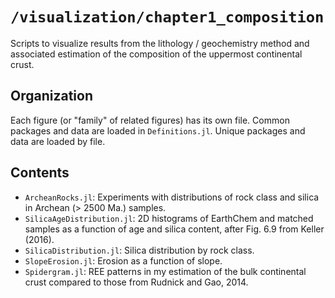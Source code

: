 # `/visualization/chapter1_composition`
Scripts to visualize results from the lithology / geochemistry method and associated estimation of the composition of the uppermost continental crust.

## Organization
Each figure (or "family" of related figures) has its own file. Common packages and data are loaded in `Definitions.jl`. Unique packages and data are loaded by file.

## Contents
 * `ArcheanRocks.jl`: Experiments with distributions of rock class and silica in Archean (> 2500 Ma.) samples.
 * `SilicaAgeDistribution.jl`: 2D histograms of EarthChem and matched samples as a function of age and silica content, after Fig. 6.9 from Keller (2016).
 * `SilicaDistribution.jl`: Silica distribution by rock class.
 * `SlopeErosion.jl`: Erosion as a function of slope.
 * `Spidergram.jl`: REE patterns in my estimation of the bulk continental crust compared to those from Rudnick and Gao, 2014.
